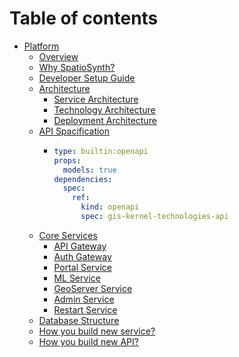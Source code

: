 # Table of contents

* [Platform](README.md)
  * [Overview](platform/overview.md)
  * [Why SpatioSynth?](platform/why-spatiosynth.md)
  * [Developer Setup Guide](platform/developer-setup-guide.md)
  * [Architecture](platform/architecture/README.md)
    * [Service Architecture](platform/architecture/service-architecture.md)
    * [Technology Architecture](platform/architecture/technology-architecture.md)
    * [Deployment Architecture](platform/architecture/deployment-architecture.md)
  * [API Spacification](platform/api-spacification/README.md)
    * ```yaml
      type: builtin:openapi
      props:
        models: true
      dependencies:
        spec:
          ref:
            kind: openapi
            spec: gis-kernel-technologies-api
      ```
  * [Core Services](platform/core-services/README.md)
    * [API Gateway](platform/core-services/api-gateway.md)
    * [Auth Gateway](platform/core-services/auth-gateway.md)
    * [Portal Service](platform/core-services/portal-service.md)
    * [ML Service](platform/core-services/ml-service.md)
    * [GeoServer Service](platform/core-services/geoserver-service.md)
    * [Admin Service](platform/core-services/admin-service.md)
    * [Restart Service](platform/core-services/restart-service.md)
  * [Database Structure](platform/database-structure.md)
  * [How you build new service?](platform/how-you-build-new-service.md)
  * [How you build new API?](platform/how-you-build-new-api.md)
